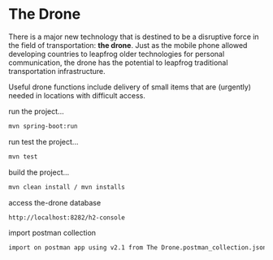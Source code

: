 # The Drone

There is a major new technology that is destined to be a disruptive force in the field of transportation: **the drone**. Just as the mobile phone allowed developing countries to leapfrog older technologies for personal communication, the drone has the potential to leapfrog traditional transportation infrastructure.

Useful drone functions include delivery of small items that are (urgently) needed in locations with difficult access.

run the project...

```sh
mvn spring-boot:run
```

run test the project...

```sh
mvn test
```

build the project...

```sh
mvn clean install / mvn installs
```

access the-drone database

```sh
http://localhost:8282/h2-console
```

import postman collection

```sh
import on postman app using v2.1 from The Drone.postman_collection.json
```
